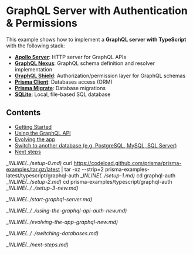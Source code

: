 # GraphQL Server with Authentication & Permissions

This example shows how to implement a **GraphQL server with TypeScript** with the following stack:

- [**Apollo Server**](https://github.com/apollographql/apollo-server): HTTP server for GraphQL APIs   
- [**GraphQL Nexus**](https://nexusjs.org/docs/): GraphQL schema definition and resolver implementation 
- [**GraphQL Shield**](https://github.com/maticzav/graphql-shield): Authorization/permission layer for GraphQL schemas
- [**Prisma Client**](https://www.prisma.io/docs/concepts/components/prisma-client): Databases access (ORM)                  
- [**Prisma Migrate**](https://www.prisma.io/docs/concepts/components/prisma-migrate): Database migrations               
- [**SQLite**](https://www.sqlite.org/index.html): Local, file-based SQL database

## Contents

- [Getting Started](#getting-started)
- [Using the GraphQL API](#using-the-graphql-api)
- [Evolving the app](#evolving-the-app)
- [Switch to another database (e.g. PostgreSQL, MySQL, SQL Server)](#switch-to-another-database-eg-postgresql-mysql-sql-server)
- [Next steps](#next-steps)

__INLINE(../_setup-0.md)__
curl https://codeload.github.com/prisma/prisma-examples/tar.gz/latest | tar -xz --strip=2 prisma-examples-latest/typescript/graphql-auth
__INLINE(../_setup-1.md)__
cd graphql-auth
__INLINE(../_setup-2.md)__
cd prisma-examples/typescript/graphql-auth
__INLINE(../../_setup-3-new.md)__

__INLINE(../_start-graphql-server.md)__

__INLINE(../../_using-the-graphql-api-auth-new.md)__

__INLINE(../_evolving-the-app-graphql-new.md)__

__INLINE(../../_switching-databases.md)__

__INLINE(../_next-steps.md)__

